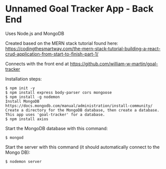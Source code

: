 ﻿# Unnamed Goal Tracker App - Back End
Uses Node.js and MongoDB
 
Created based on the MERN stack tutorial found here:
https://codingthesmartway.com/the-mern-stack-tutorial-building-a-react-crud-application-from-start-to-finish-part-1/

Connects with the front end at https://github.com/william-w-martin/goal-tracker

Installation steps:
```
$ npm init -y
$ npm install express body-parser cors mongoose
$ npm install -g nodemon
Install MongoDB https://docs.mongodb.com/manual/administration/install-community/
Create a directory for the MongoDB database, then create a database. 
This app uses 'goal-tracker' for a database.
$ npm install axios
```

Start the MongoDB database with this command:
```
$ mongod
```

Start the server with this command (it should automatically connect to the Mongo DB):
```
$ nodemon server
```
